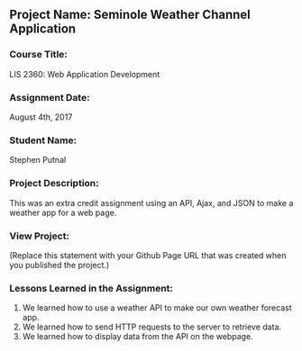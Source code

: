 ## Project Name:  Seminole Weather Channel Application

### Course Title:
LIS 2360:  Web Application Development

### Assignment Date:  
August 4th, 2017

### Student Name:  
Stephen Putnal

### Project Description:
This was an extra credit assignment using an API, Ajax, and JSON to make a weather app for a web page. 

### View Project:
(Replace this statement with your Github Page URL that was created when you 
 published the project.)

### Lessons Learned in the Assignment:
1. We learned how to use a weather API to make our own weather forecast app.
2. We learned how to send HTTP requests to the server to retrieve data. 
3. We learned how to display data from the API on the webpage.
